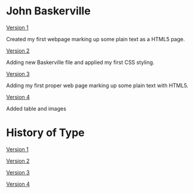John Baskerville
================
[Version 1](https://laurafoy.github.io/john_baskerville/baskerville-one.html)

Created my first webpage marking up some plain text as a HTML5 page.

[Version 2](https://laurafoy.github.io/john_baskerville/baskerville-two.html)

Adding new Baskerville file and applied my first CSS styling.

[Version 3](https://laurafoy.github.io/john_baskerville/baskerville-3.html)

Adding my first proper web page marking up some plain text with HTML5.

[Version 4](https://laurafoy.github.io/john_baskerville/baskerville4.html)

Added table and images








History of Type
===============
[Version 1](https://laurafoy.github.io/john_baskerville/historyoftype.html)

[Version 2](https://laurafoy.github.io/john_baskerville/historyoftype2.html)

[Version 3](https://laurafoy.github.io/john_baskerville/historyoftype3.html)

[Version 4](https://laurafoy.github.io/john_baskerville/historyoftype4.html)

